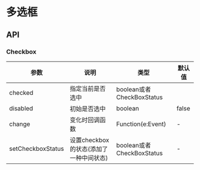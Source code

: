 
# 多选框

## API

### Checkbox

| 参数      | 说明             | 类型      | 默认值  |
|----------|------------------|----------|--------|
| checked | 指定当前是否选中 | boolean或者CheckBoxStatus |  | false |
| disabled | 初始是否选中 | boolean | false |
| change | 变化时回调函数 | Function(e:Event) | - |
| setCheckboxStatus | 设置checkbox的状态(添加了一种中间状态)| boolean或者CheckBoxStatus| -|
